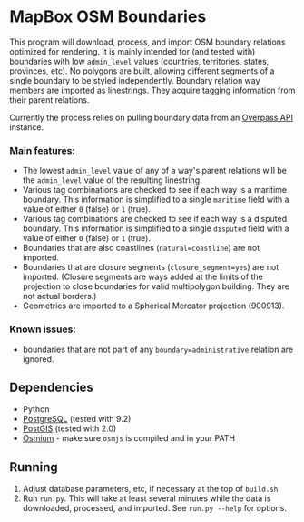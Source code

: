 # MapBox OSM Boundaries

This program will download, process, and import OSM boundary relations optimized for rendering. It is mainly intended for (and tested with) boundaries with low `admin_level` values (countries, territories, states, provinces, etc). No polygons are built, allowing different segments of a single boundary to be styled independently. Boundary relation way members are imported as linestrings. They acquire tagging information from their parent relations.

Currently the process relies on pulling boundary data from an [Overpass API](http://wiki.openstreetmap.org/wiki/Overpass_API) instance.

### Main features:

- The lowest `admin_level` value of any of a way's parent relations will be the `admin_level` value of the resulting linestring.
- Various tag combinations are checked to see if each way is a maritime boundary. This information is simplified to a single `maritime` field with a value of either `0` (false) or `1` (true).
- Various tag combinations are checked to see if each way is a disputed boundary. This information is simplified to a single `disputed` field with a value of either `0` (false) or `1` (true).
- Boundaries that are also coastlines (`natural=coastline`) are not imported.
- Boundaries that are closure segments (`closure_segment=yes`) are not imported. (Closure segments are ways added at the limits of the projection to close boundaries for valid multipolygon building. They are not actual borders.)
- Geometries are imported to a Spherical Mercator projection (900913).

### Known issues:

- boundaries that are not part of any `boundary=administrative` relation are ignored.

## Dependencies

- Python
- [PostgreSQL](http://postgresql.org) (tested with 9.2)
- [PostGIS](http://postgis.refractions.net) (tested with 2.0)
- [Osmium](http://github.com/joto/osmium/) - make sure `osmjs` is compiled and in your PATH

## Running

1. Adjust database parameters, etc, if necessary at the top of `build.sh`
2. Run `run.py`. This will take at least several minutes while the data is downloaded, processed, and imported. See `run.py --help` for options.
